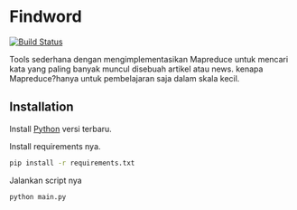 # Findword


[![Build Status](https://travis-ci.org/joemccann/dillinger.svg?branch=master)](https://travis-ci.org/joemccann/dillinger)

Tools sederhana dengan mengimplementasikan Mapreduce untuk mencari kata yang paling banyak muncul disebuah artikel atau news.
kenapa Mapreduce?hanya untuk pembelajaran saja dalam skala kecil.

## Installation

Install [Python](https://www.python.org/downloads/) versi terbaru.

Install requirements nya.

```sh
pip install -r requirements.txt
```

Jalankan script nya

```sh
python main.py
```
